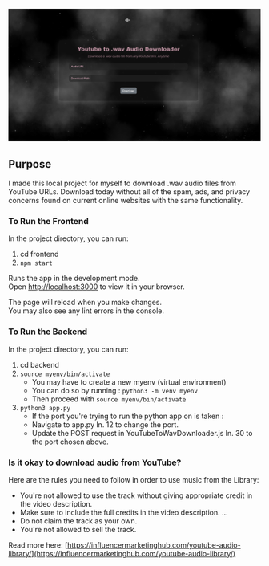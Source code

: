 ![Youtube Audio Downloader Landing Page](frontend/public/Project-Homepage.png)

## Purpose
I made this local project for myself to download .wav audio files from YouTube URLs.
Download today without all of the spam, ads, and privacy concerns found on current online websites with the same functionality.

### To Run the Frontend
In the project directory, you can run:

1. cd frontend
2. `npm start`

Runs the app in the development mode.\
Open [http://localhost:3000](http://localhost:3000) to view it in your browser.

The page will reload when you make changes.\
You may also see any lint errors in the console.

### To Run the Backend
In the project directory, you can run:

1. cd backend
2. `source myenv/bin/activate`
   - You may have to create a new myenv (virtual environment)
   - You can do so by running : `python3 -m venv myenv`
   - Then proceed with `source myenv/bin/activate`
4. `python3 app.py`
   - If the port you're trying to run the python app on is taken :
   - Navigate to app.py ln. 12 to change the port.
   - Update the POST request in YouTubeToWavDownloader.js ln. 30 to the port chosen above.


### Is it okay to download audio from YouTube?
Here are the rules you need to follow in order to use music from the Library:

- You're not allowed to use the track without giving appropriate credit in the video description.
- Make sure to include the full credits in the video description. ...
- Do not claim the track as your own.
- You're not allowed to sell the track.

Read more here: [https://influencermarketinghub.com/youtube-audio-library/](https://influencermarketinghub.com/youtube-audio-library/)
